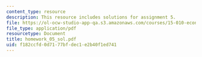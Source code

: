 ```yaml
---
content_type: resource
description: This resource includes solutions for assignment 5.
file: https://ol-ocw-studio-app-qa.s3.amazonaws.com/courses/15-010-economic-analysis-for-business-decisions-fall-2004/f182ccfd0d7177bfdec1e2b40f1ed741_homework_05_sol.pdf
file_type: application/pdf
resourcetype: Document
title: homework_05_sol.pdf
uid: f182ccfd-0d71-77bf-dec1-e2b40f1ed741
---
```

